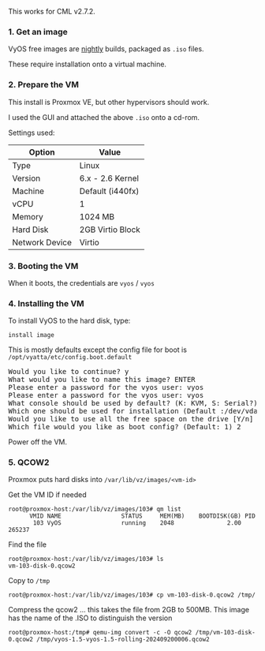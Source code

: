 This works for CML v2.7.2.

### 1. Get an image

VyOS free images are [nightly](https://vyos.net/get/nightly-builds/) builds, packaged as `.iso` files.

These require installation onto a virtual machine.

### 2. Prepare the VM

This install is Proxmox VE, but other hypervisors should work.

I used the GUI and attached the above `.iso` onto a cd-rom.

Settings used:

| Option | Value | 
| ---- | ---- | 
| Type | Linux |
| Version | 6.x - 2.6 Kernel | 
| Machine | Default (i440fx) |
| vCPU | 1 | 
| Memory |  1024 MB | 
| Hard Disk | 2GB Virtio Block |
| Network Device | Virtio |

### 3. Booting the VM

When it boots, the credentials are `vyos` / `vyos`

### 4. Installing the VM

To install VyOS to the hard disk, type:

`install image`

This is mostly defaults except the config file for boot is `/opt/vyatta/etc/config.boot.default`

<pre>
Would you like to continue? y
What would you like to name this image? ENTER
Please enter a password for the vyos user: vyos
Please enter a password for the vyos user: vyos
What console should be used by default? (K: KVM, S: Serial?) ENTER
Which one should be used for installation (Default :/dev/vda) ENTER
Would you like to use all the free space on the drive [Y/n] Y 
Which file would you like as boot config? (Default: 1) 2
</pre>

Power off the VM.

### 5. QCOW2

Proxmox puts hard disks into `/var/lib/vz/images/<vm-id>`

Get the VM ID if needed
```
root@proxmox-host:/var/lib/vz/images/103# qm list
      VMID NAME                 STATUS     MEM(MB)    BOOTDISK(GB) PID       
       103 VyOS                 running    2048               2.00 265237 
```

Find the file
```
root@proxmox-host:/var/lib/vz/images/103# ls
vm-103-disk-0.qcow2
```

Copy to `/tmp`
```
root@proxmox-host:/var/lib/vz/images/103# cp vm-103-disk-0.qcow2 /tmp/
```

Compress the qcow2 ... this takes the file from 2GB to 500MB. This image has the name of the .ISO to distinguish the version
```
root@proxmox-host:/tmp# qemu-img convert -c -O qcow2 /tmp/vm-103-disk-0.qcow2 /tmp/vyos-1.5-vyos-1.5-rolling-202409200006.qcow2
```
